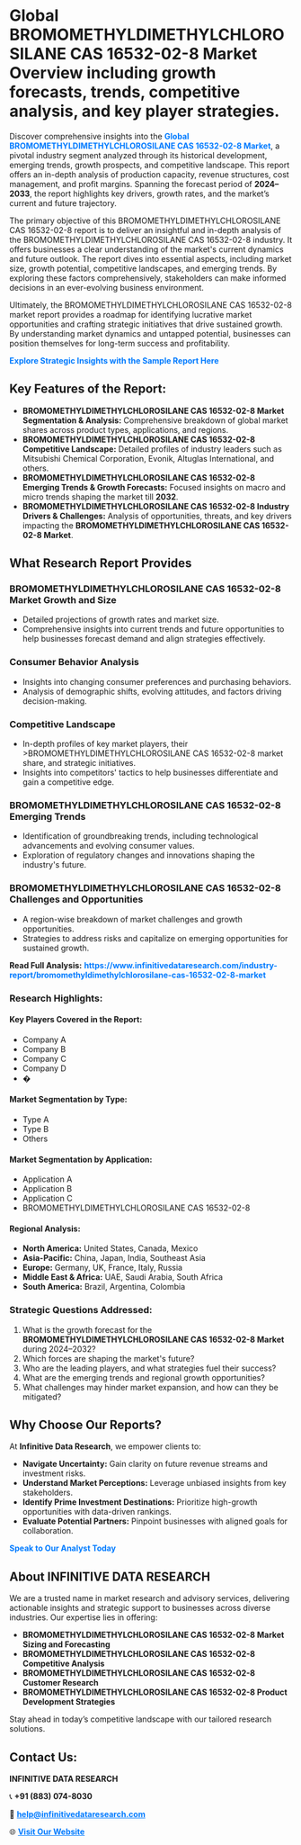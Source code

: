 <h1>Global BROMOMETHYLDIMETHYLCHLOROSILANE CAS 16532-02-8 Market Overview including growth forecasts, trends, competitive analysis, and key player strategies.</h1>
<p>
Discover comprehensive insights into the 
<a href="https://www.infinitivedataresearch.com/industry-report/bromomethyldimethylchlorosilane-cas-16532-02-8-market" rel="dofollow" style="color: #007BFF; text-decoration: none;"><strong>Global BROMOMETHYLDIMETHYLCHLOROSILANE CAS 16532-02-8 Market</strong></a>, a pivotal industry segment analyzed through its historical development, emerging trends, growth prospects, and competitive landscape. This report offers an in-depth analysis of production capacity, revenue structures, cost management, and profit margins. Spanning the forecast period of <strong>2024–2033</strong>, the report highlights key drivers, growth rates, and the market’s current and future trajectory.
</p>
<p>
The primary objective of this BROMOMETHYLDIMETHYLCHLOROSILANE CAS 16532-02-8 report is to deliver an insightful and in-depth analysis of the BROMOMETHYLDIMETHYLCHLOROSILANE CAS 16532-02-8 industry. It offers businesses a clear understanding of the market's current dynamics and future outlook. The report dives into essential aspects, including market size, growth potential, competitive landscapes, and emerging trends. By exploring these factors comprehensively, stakeholders can make informed decisions in an ever-evolving business environment.
</p>
<p>
Ultimately, the BROMOMETHYLDIMETHYLCHLOROSILANE CAS 16532-02-8 market report provides a roadmap for identifying lucrative market opportunities and crafting strategic initiatives that drive sustained growth. By understanding market dynamics and untapped potential, businesses can position themselves for long-term success and profitability.
</p>
<p>
<a href="https://www.infinitivedataresearch.com/request-sample/reportId=107684" style="color: #007BFF; text-decoration: none;"><strong>Explore Strategic Insights with the Sample Report Here</strong></a>
</p>

<h2>Key Features of the Report:</h2>
<ul>
<li><strong>BROMOMETHYLDIMETHYLCHLOROSILANE CAS 16532-02-8 Market Segmentation & Analysis:</strong> Comprehensive breakdown of global market shares across product types, applications, and regions.</li>
<li><strong>BROMOMETHYLDIMETHYLCHLOROSILANE CAS 16532-02-8 Competitive Landscape:</strong> Detailed profiles of industry leaders such as Mitsubishi Chemical Corporation, Evonik, Altuglas International, and others.</li>
<li><strong>BROMOMETHYLDIMETHYLCHLOROSILANE CAS 16532-02-8 Emerging Trends & Growth Forecasts:</strong> Focused insights on macro and micro trends shaping the market till <strong>2032</strong>.</li>
<li><strong>BROMOMETHYLDIMETHYLCHLOROSILANE CAS 16532-02-8 Industry Drivers & Challenges:</strong> Analysis of opportunities, threats, and key drivers impacting the <strong>BROMOMETHYLDIMETHYLCHLOROSILANE CAS 16532-02-8 Market</strong>.</li>
</ul>

<h2>What Research Report Provides</h2>
<h3>BROMOMETHYLDIMETHYLCHLOROSILANE CAS 16532-02-8 Market Growth and Size</h3>
<ul>
<li>Detailed projections of growth rates and market size.</li>
<li>Comprehensive insights into current trends and future opportunities to help businesses forecast demand and align strategies effectively.</li>
</ul>

<h3>Consumer Behavior Analysis</h3>
<ul>
<li>Insights into changing consumer preferences and purchasing behaviors.</li>
<li>Analysis of demographic shifts, evolving attitudes, and factors driving decision-making.</li>
</ul>

<h3>Competitive Landscape</h3>
<ul>
<li>In-depth profiles of key market players, their >BROMOMETHYLDIMETHYLCHLOROSILANE CAS 16532-02-8 market share, and strategic initiatives.</li>
<li>Insights into competitors' tactics to help businesses differentiate and gain a competitive edge.</li>
</ul>

<h3>BROMOMETHYLDIMETHYLCHLOROSILANE CAS 16532-02-8 Emerging Trends</h3>
<ul>
<li>Identification of groundbreaking trends, including technological advancements and evolving consumer values.</li>
<li>Exploration of regulatory changes and innovations shaping the industry's future.</li>
</ul>

<h3>BROMOMETHYLDIMETHYLCHLOROSILANE CAS 16532-02-8 Challenges and Opportunities</h3>
<ul>
<li>A region-wise breakdown of market challenges and growth opportunities.</li>
<li>Strategies to address risks and capitalize on emerging opportunities for sustained growth.</li>
</ul>
<p><strong>Read Full Analysis:</strong> <a href="https://www.infinitivedataresearch.com/industry-report/bromomethyldimethylchlorosilane-cas-16532-02-8-market" rel="dofollow" style="color: #007BFF; text-decoration: none;"><strong>https://www.infinitivedataresearch.com/industry-report/bromomethyldimethylchlorosilane-cas-16532-02-8-market</strong></a></p>
<h3>Research Highlights:</h3>
<h4>Key Players Covered in the Report:</h4>
<ul><li>Company A</li><li>Company B</li><li>Company C</li><li>Company D</li><li>�</li></ul>
<h4>Market Segmentation by Type:</h4>
<ul><li>Type A</li><li>Type B</li><li>Others</li></ul>
<h4>Market Segmentation by Application:</h4>
<ul><li>Application A</li><li>Application B</li><li>Application C</li><li>BROMOMETHYLDIMETHYLCHLOROSILANE CAS 16532-02-8</li></ul>

<h4>Regional Analysis:</h4>
<ul>
<li><strong>North America:</strong> United States, Canada, Mexico</li>
<li><strong>Asia-Pacific:</strong> China, Japan, India, Southeast Asia</li>
<li><strong>Europe:</strong> Germany, UK, France, Italy, Russia</li>
<li><strong>Middle East & Africa:</strong> UAE, Saudi Arabia, South Africa</li>
<li><strong>South America:</strong> Brazil, Argentina, Colombia</li>
</ul>

<h3>Strategic Questions Addressed:</h3>
<ol>
<li>What is the growth forecast for the <strong>BROMOMETHYLDIMETHYLCHLOROSILANE CAS 16532-02-8 Market</strong> during 2024–2032?</li>
<li>Which forces are shaping the market's future?</li>
<li>Who are the leading players, and what strategies fuel their success?</li>
<li>What are the emerging trends and regional growth opportunities?</li>
<li>What challenges may hinder market expansion, and how can they be mitigated?</li>
</ol>

<h2>Why Choose Our Reports?</h2>
<p>At <strong>Infinitive Data Research</strong>, we empower clients to:</p>
<ul>
<li><strong>Navigate Uncertainty:</strong> Gain clarity on future revenue streams and investment risks.</li>
<li><strong>Understand Market Perceptions:</strong> Leverage unbiased insights from key stakeholders.</li>
<li><strong>Identify Prime Investment Destinations:</strong> Prioritize high-growth opportunities with data-driven rankings.</li>
<li><strong>Evaluate Potential Partners:</strong> Pinpoint businesses with aligned goals for collaboration.</li>
</ul>
<p><a href="https://www.infinitivedataresearch.com/industry-report/bromomethyldimethylchlorosilane-cas-16532-02-8-market" rel="dofollow" style="color: #007BFF; text-decoration: none;"><strong>Speak to Our Analyst Today</strong></a></p>

<h2>About INFINITIVE DATA RESEARCH</h2>
<p>We are a trusted name in market research and advisory services, delivering actionable insights and strategic support to businesses across diverse industries. Our expertise lies in offering:</p>
<ul>
<li><strong>BROMOMETHYLDIMETHYLCHLOROSILANE CAS 16532-02-8 Market Sizing and Forecasting</strong></li>
<li><strong>BROMOMETHYLDIMETHYLCHLOROSILANE CAS 16532-02-8 Competitive Analysis</strong></li>
<li><strong>BROMOMETHYLDIMETHYLCHLOROSILANE CAS 16532-02-8 Customer Research</strong></li>
<li><strong>BROMOMETHYLDIMETHYLCHLOROSILANE CAS 16532-02-8 Product Development Strategies</strong></li>
</ul>
<p>Stay ahead in today’s competitive landscape with our tailored research solutions.</p>

<h2>Contact Us:</h2>
<p><strong>INFINITIVE DATA RESEARCH</strong></p>
<p>📞 <strong>+91 (883) 074-8030</strong></p>
<p>📧 <strong><a href="mailto:help@infinitivedataresearch.com" style="color: #007BFF;">help@infinitivedataresearch.com</a></strong></p>
<p>🌐 <strong><a href="https://www.infinitivedataresearch.com" rel="dofollow" style="color: #007BFF;">Visit Our Website</a></strong></p>